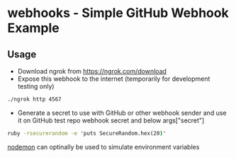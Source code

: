 # webhooks - Simple GitHub Webhook Example

## Usage
* Download ngrok from https://ngrok.com/download
* Expose this webhook to the internet (temporarily for development testing only)
```cmd
./ngrok http 4567
```
* Generate a secret to use with GitHub or other webhook sender and use it on GitHub test repo webhook secret and below args["secret"]
```cmd
ruby -rsecurerandom -e 'puts SecureRandom.hex(20)'
```

[nodemon](https://nodemon.io) can optinally be used to simulate environment variables